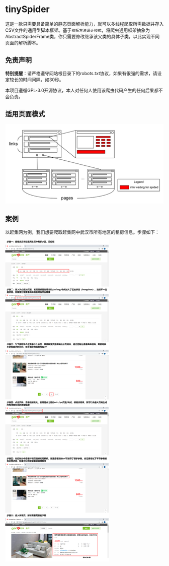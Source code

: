 # tinySpider

这是一款只需要具备简单的静态页面解析能力，就可以多线程爬取所需数据并存入CSV文件的通用型脚本框架。基于`模板方法设计模式`，将爬虫通用框架抽象为AbstractSpiderFrame类，你只需要修改继承该父类的具体子类，以此实现不同页面的解析脚本。

## 免责声明

**特别提醒**：请严格遵守网站根目录下的robots.txt协议，如果有很强的需求，请设定较长的时间间隔，如30秒。

本项目遵循GPL-3.0开源协议，本人对任何人使用该爬虫代码产生的任何后果都不会负责。

## 适用页面模式

![./static/model.png](./static/model.png)

## 案例

以赶集网为例，我们想要爬取赶集网中武汉市所有地区的租房信息。步骤如下：

![./static/buzhou.png](./static/buzhou.png)